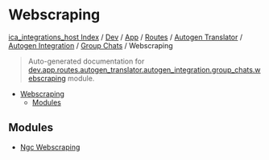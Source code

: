 # Webscraping

[ica_integrations_host Index](../../../../../../../README.md#ica_integrations_host-index) / [Dev](../../../../../../index.md#dev) / [App](../../../../../index.md#app) / [Routes](../../../../index.md#routes) / [Autogen Translator](../../../index.md#autogen-translator) / [Autogen Integration](../../index.md#autogen-integration) / [Group Chats](../index.md#group-chats) / Webscraping

> Auto-generated documentation for [dev.app.routes.autogen_translator.autogen_integration.group_chats.webscraping](https://github.com/destiny/ica_integrations_host/blob/main/dev/app/routes/autogen_translator/autogen_integration/group_chats/webscraping/__init__.py) module.

- [Webscraping](#webscraping)
  - [Modules](#modules)

## Modules

- [Ngc Webscraping](./ngc_webscraping.md)
